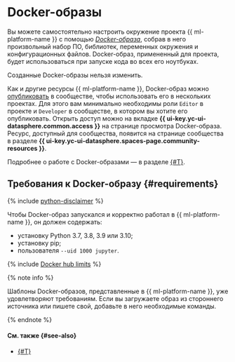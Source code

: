 # Docker-образы

Вы можете самостоятельно настроить окружение проекта {{ ml-platform-name }} с помощью [_Docker-образа_](https://docs.docker.com/engine/reference/commandline/image/), собрав в него произвольный набор ПО, библиотек, переменных окружения и конфигурационных файлов. Docker-образ, примененный для проекта, будет использоваться при запуске кода во всех его ноутбуках.

Созданные Docker-образы нельзя изменить.

Как и другие ресурсы {{ ml-platform-name }}, Docker-образ можно [опубликовать](../operations/user-images.md#share) в сообществе, чтобы использовать его в нескольких проектах. Для этого вам минимально необходимы роли `Editor` в проекте и `Developer` в сообществе, в котором вы хотите его опубликовать. Открыть доступ можно на вкладке **{{ ui-key.yc-ui-datasphere.common.access }}** на странице просмотра Docker-образа. Ресурс, доступный для сообщества, появится на странице сообщества в разделе **{{ ui-key.yc-ui-datasphere.spaces-page.community-resources }}**.

Подробнее о работе с Docker-образами — в разделе [{#T}](../operations/user-images.md).

## Требования к Docker-образу {#requirements}

{% include [python-disclaimer](../../_includes/datasphere/python-disclaimer.md) %}

Чтобы Docker-образ запускался и корректно работал в {{ ml-platform-name }}, он должен содержать:
* установку Python 3.7, 3.8, 3.9 или 3.10;
* установку pip;
* пользователя `--uid 1000 jupyter`.

{% include [Docker hub limits](../../_includes/datasphere/dockerhub-limits.md) %}

{% note info %}

Шаблоны Docker-образов, представленные в {{ ml-platform-name }}, уже удовлетворяют требованиям. Если вы загружаете образ из стороннего источника или пишете свой, добавьте в него необходимые команды.

{% endnote %}

#### См. также {#see-also}

* [{#T}](../operations/user-images.md)